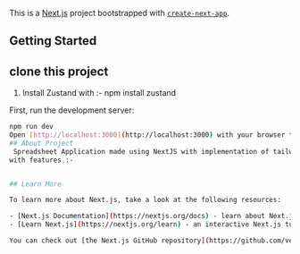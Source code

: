 This is a [Next.js](https://nextjs.org/) project bootstrapped with [`create-next-app`](https://github.com/vercel/next.js/tree/canary/packages/create-next-app).

## Getting Started

## clone this project
1) Install Zustand with :- npm install zustand

First, run the development server:

```bash
npm run dev
Open [http://localhost:3000](http://localhost:3000) with your browser to see the result.
## About Project
 Spreadsheet Application made using NextJS with implementation of tailwindCSS
with features :-


## Learn More  

To learn more about Next.js, take a look at the following resources:

- [Next.js Documentation](https://nextjs.org/docs) - learn about Next.js features and API.
- [Learn Next.js](https://nextjs.org/learn) - an interactive Next.js tutorial.

You can check out [the Next.js GitHub repository](https://github.com/vercel/next.js/) - your feedback and contributions are welcome!

